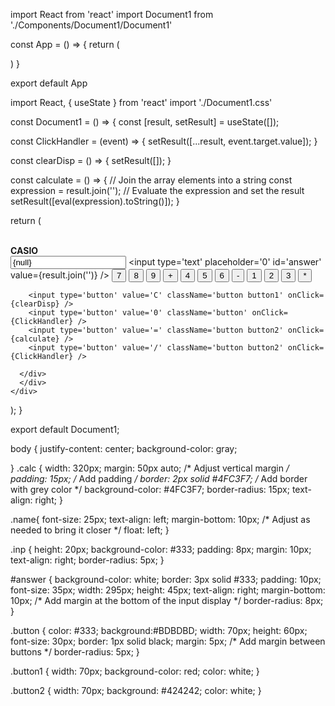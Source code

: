 import React from 'react'
import Document1 from './Components/Document1/Document1'

const App = () => {
  return (
    <div>
      <Document1/>
    </div>
  )
}

export default App






import React, { useState } from 'react'
import './Document1.css'

const Document1 = () => {
  const [result, setResult] = useState([]);

  const ClickHandler = (event) => {
    setResult([...result, event.target.value]);
  }

  const clearDisp = () => {
    setResult([]);
  }

  const calculate = () => {
    // Join the array elements into a string
    const expression = result.join('');
    // Evaluate the expression and set the result
    setResult([eval(expression).toString()]);
  }

  return (
    <div>
      <div className='main'>
      <div className='calc'>   
     <div className='name'> <b> CASIO</b></div>  <input type='text'  value={null} className='inp'/>
        <input type='text' placeholder='0' id='answer' value={result.join('')} />
        <input type='button' value='7' className='button' onClick={ClickHandler} />
        <input type='button' value='8' className='button' onClick={ClickHandler} />
        <input type='button' value='9' className='button' onClick={ClickHandler} />
        <input type='button' value='+' className='button button2' onClick={ClickHandler} />
        <input type='button' value='4' className='button' onClick={ClickHandler} />
        <input type='button' value='5' className='button' onClick={ClickHandler} />
        <input type='button' value='6' className='button' onClick={ClickHandler} />
        <input type='button' value='-' className='button button2' onClick={ClickHandler} />
        <input type='button' value='1' className='button' onClick={ClickHandler} />
        <input type='button' value='2' className='button' onClick={ClickHandler} />
        <input type='button' value='3' className='button' onClick={ClickHandler} />
        <input type='button' value='*' className='button button2 ' onClick={ClickHandler} />

        
        
        <input type='button' value='C' className='button button1' onClick={clearDisp} />
        <input type='button' value='0' className='button' onClick={ClickHandler} />
        <input type='button' value='=' className='button button2' onClick={calculate} />
        <input type='button' value='/' className='button button2' onClick={ClickHandler} />
     
      </div>
      </div>
    </div>
  );
}

export default Document1;






   body {
    justify-content: center;
    background-color: gray;
    
    
    
   }
  .calc {
    width: 320px;
    margin: 50px auto; /* Adjust vertical margin */
    padding: 15px; /* Add padding */
    border: 2px solid #4FC3F7; /* Add border with grey color */
    background-color: #4FC3F7;
    border-radius: 15px;
   text-align: right;
  }

  .name{
    font-size: 25px;
    text-align: left;
    margin-bottom: 10px; /* Adjust as needed to bring it closer */
    float: left;
  }
    
  
  .inp {
    height: 20px;
    background-color: #333;
    padding: 8px;
    margin: 10px;
    text-align: right;
    border-radius: 5px;
  }   

  #answer {
    background-color: white;
    border: 3px solid #333;
    padding: 10px;
    font-size: 35px;
    width: 295px;
    height: 45px;
    text-align: right;
    margin-bottom: 10px; /* Add margin at the bottom of the input display */
    border-radius: 8px;
  }
  
  .button {
    color: #333;
    background:#BDBDBD;
    width: 70px;
    height: 60px;
    font-size: 30px;
    border: 1px solid black;
    margin: 5px; /* Add margin between buttons */
    border-radius: 5px;
  }
  
  .button1 {
    width: 70px;
    background-color: red;
    color: white;
  }
  
  .button2 {
    width: 70px;
    background: #424242;
    color: white;
  }
  
